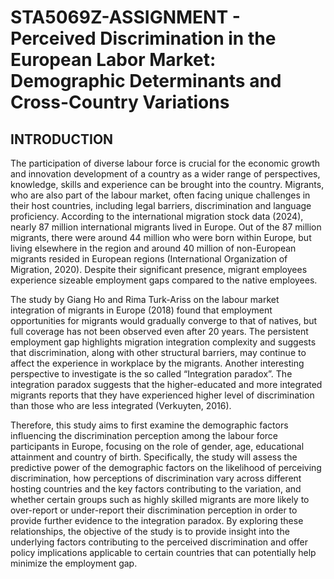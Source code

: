 # STA5069Z-ASSIGNMENT - Perceived Discrimination in the European Labor Market: Demographic Determinants and Cross-Country Variations
## INTRODUCTION
The participation of diverse labour force is crucial for the economic growth and innovation development of a country as a wider range of perspectives, knowledge, skills and experience can be brought into the country. Migrants, who are also part of the labour market, often facing unique challenges in their host countries, including legal barriers, discrimination and language proficiency. According to the international migration stock data (2024), nearly 87 million international migrants lived in Europe. Out of the 87 million migrants, there were around 44 million who were born within Europe, but living elsewhere in the region and around 40 million of non-European migrants resided in European regions (International Organization of Migration, 2020). Despite their significant presence, migrant employees experience sizeable employment gaps compared to the native employees. 

The study by Giang Ho and Rima Turk-Ariss on the labour market integration of migrants in Europe (2018) found that employment opportunities for migrants would gradually converge to that of natives, but full coverage has not been observed even after 20 years. The persistent employment gap highlights migration integration complexity and suggests that discrimination, along with other structural barriers, may continue to affect the experience in workplace by the migrants. Another interesting perspective to investigate is the so called “Integration paradox”. The integration paradox suggests that the higher-educated and more integrated migrants reports that they have experienced higher level of discrimination than those who are less integrated (Verkuyten, 2016). 

Therefore, this study aims to first examine the demographic factors influencing the discrimination perception among the labour force participants in Europe, focusing on the role of gender, age, educational attainment and country of birth. Specifically, the study will assess the predictive power of the demographic factors on the likelihood of perceiving discrimination, how perceptions of discrimination vary across different hosting countries and the key factors contributing to the variation, and whether certain groups such as highly skilled migrants are more likely to over-report or under-report their discrimination perception in order to provide further evidence to the integration paradox. By exploring these relationships, the objective of the study is to provide insight into the underlying factors contributing to the perceived discrimination and offer policy implications applicable to certain countries that can potentially help minimize the employment gap.




